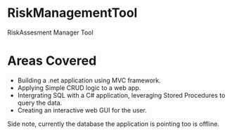 # RiskManagementTool
 RiskAssesment Manager Tool

# Areas Covered
- Building a .net application using MVC framework.
- Applying Simple CRUD logic to a web app. 
- Intergrating SQL with a C# application, leveraging Stored Procedures to query the data.
- Creating an interactive web GUI for the user.

Side note, currently the database the application is pointing too is offline. 
